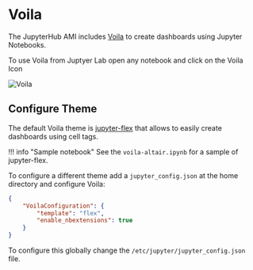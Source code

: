 # Voila

The JupyterHub AMI includes [Voila](https://voila.readthedocs.io/en/stable/)
to create dashboards using Jupyter Notebooks.

To use Voila from Juptyer Lab open any notebook and click on the Voila Icon

![Voila](/assets/img/jupyterhub-ami/voila-flex.png)

## Configure Theme

The default Voila theme is [jupyter-flex](https://jupyter-flex.danielfrg.com/)
that allows to easily create dashboards using cell tags.

!!! info "Sample notebook"
    See the `voila-altair.ipynb` for a sample of jupyter-flex.

To configure a different theme add a `jupyter_config.json` at the home directory
and configure Voila:

```json
{
    "VoilaConfiguration": {
        "template": "flex",
        "enable_nbextensions": true
    }
}
```

To configure this globally change the `/etc/jupyter/jupyter_config.json` file.

